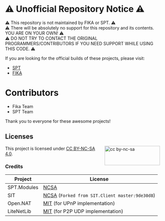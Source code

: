 # ⚠️ Unofficial Repository Notice ⚠️

⚠️ This repository is not maintained by FIKA or SPT. ⚠️  
⚠️ There will be absolutely no support for this repository and its contents. YOU ARE ON YOUR OWN! ⚠️  
⚠️ DO NOT TRY TO CONTACT THE ORIGINAL PROGRAMMERS/CONTRIBUTORS IF YOU NEED SUPPORT WHILE USING THIS CODE. ⚠️

If you are looking for the official builds of these projects, please visit:

- [SPT](https://sp-tarkov.com/)
- [FIKA](https://github.com/project-fika)

# Contributors

- Fika Team
- SPT Team

Thank you to everyone for these awesome projects!

## Licenses

[<img src="https://mirrors.creativecommons.org/presskit/buttons/88x31/svg/by-nc-sa.svg" alt="cc by-nc-sa" width="180" height="63" align="right">](https://creativecommons.org/licenses/by-nc-sa/4.0/legalcode.en)

This project is licensed under [CC BY-NC-SA 4.0](https://creativecommons.org/licenses/by-nc-sa/4.0/legalcode.en).

### Credits

**Project** | **License**
----------- | -----------------------------------------------------------------------
SPT.Modules | [NCSA](https://dev.sp-tarkov.com/SPT/Modules/src/branch/master/LICENSE.md)
SIT         | [NCSA](./LICENSE-SIT.md) (`Forked from SIT.Client master:9de30d8`)
Open.NAT    | [MIT](https://github.com/lontivero/Open.NAT/blob/master/LICENSE) (for UPnP implementation)
LiteNetLib  | [MIT](https://github.com/RevenantX/LiteNetLib/blob/master/LICENSE.txt) (for P2P UDP implementation)
